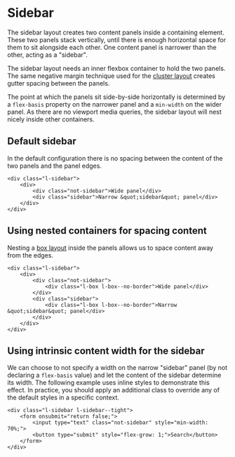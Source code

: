 # Sidebar

The sidebar layout creates two content panels inside a containing element. These two panels stack vertically, until there is enough horizontal space for them to sit alongside each other. One content panel is narrower than the other, acting as a "sidebar".

The sidebar layout needs an inner flexbox container to hold the two panels. The same negative margin technique used for the [cluster layout](cluster.md) creates gutter spacing between the panels.

The point at which the panels sit side-by-side horizontally is determined by a `flex-basis` property on the narrower panel and a `min-width` on the wider panel. As there are no viewport media queries, the sidebar layout will nest nicely inside other containers.

## Default sidebar

In the default configuration there is no spacing between the content of the two panels and the panel edges.

```
<div class="l-sidebar">
    <div>
        <div class="not-sidebar">Wide panel</div>
        <div class="sidebar">Narrow &quot;sidebar&quot; panel</div>
    </div>
</div> 
```

## Using nested containers for spacing content

Nesting a [box layout](box.md) inside the panels allows us to space content away from the edges.

```
<div class="l-sidebar">
    <div>
        <div class="not-sidebar">
            <div class="l-box l-box--no-border">Wide panel</div>
        </div>
        <div class="sidebar">
            <div class="l-box l-box--no-border">Narrow &quot;sidebar&quot; panel</div>
        </div>
    </div>
</div> 
```

## Using intrinsic content width for the sidebar

We can choose to not specify a width on the narrow "sidebar" panel (by not declaring a `flex-basis` value) and let the content of the sidebar determine its width. The following example uses inline styles to demonstrate this effect. In practice, you should apply an additional class to override any of the default styles in a specific context.

``` 
<div class="l-sidebar l-sidebar--tight">
    <form onsubmit="return false;">
        <input type="text" class="not-sidebar" style="min-width: 70%;">
        <button type="submit" style="flex-grow: 1;">Search</button>
    </form>
</div>
```